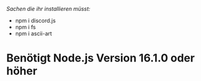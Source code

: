 *Sachen die ihr installieren müsst:*
- npm i discord.js
- npm i fs
- npm i ascii-art

# Benötigt Node.js Version 16.1.0 oder höher
